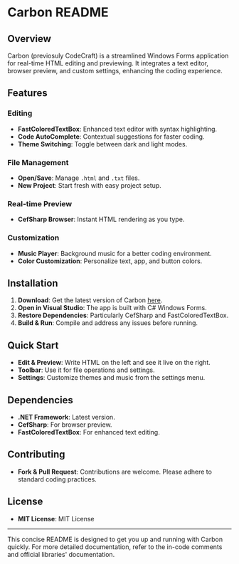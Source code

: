 # Carbon README

## Overview
Carbon (previosuly CodeCraft) is a streamlined Windows Forms application for real-time HTML editing and previewing. It integrates a text editor, browser preview, and custom settings, enhancing the coding experience.

## Features

### Editing
- **FastColoredTextBox**: Enhanced text editor with syntax highlighting.
- **Code AutoComplete**: Contextual suggestions for faster coding.
- **Theme Switching**: Toggle between dark and light modes.

### File Management
- **Open/Save**: Manage `.html` and `.txt` files.
- **New Project**: Start fresh with easy project setup.

### Real-time Preview
- **CefSharp Browser**: Instant HTML rendering as you type.

### Customization
- **Music Player**: Background music for a better coding environment.
- **Color Customization**: Personalize text, app, and button colors.

## Installation

1. **Download**: Get the latest version of Carbon [here](https://agastyahukoo.github.io/Code-Craft/).
2. **Open in Visual Studio**: The app is built with C# Windows Forms.
3. **Restore Dependencies**: Particularly CefSharp and FastColoredTextBox.
4. **Build & Run**: Compile and address any issues before running.

## Quick Start

- **Edit & Preview**: Write HTML on the left and see it live on the right.
- **Toolbar**: Use it for file operations and settings.
- **Settings**: Customize themes and music from the settings menu.

## Dependencies

- **.NET Framework**: Latest version.
- **CefSharp**: For browser preview.
- **FastColoredTextBox**: For enhanced text editing.

## Contributing

- **Fork & Pull Request**: Contributions are welcome. Please adhere to standard coding practices.

## License

- **MIT License**: MIT License

---

This concise README is designed to get you up and running with Carbon quickly. For more detailed documentation, refer to the in-code comments and official libraries' documentation.
